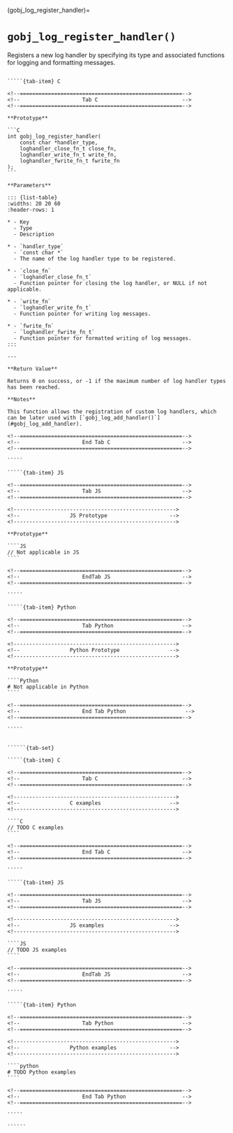 <!-- ============================================================== -->
(gobj_log_register_handler)=
# `gobj_log_register_handler()`
<!-- ============================================================== -->

Registers a new log handler by specifying its type and associated functions for logging and formatting messages.

<!------------------------------------------------------------>
<!--                    Prototypes                          -->
<!------------------------------------------------------------>

``````{tab-set}

`````{tab-item} C

<!--====================================================-->
<!--                    Tab C                           -->
<!--====================================================-->

**Prototype**

```C
int gobj_log_register_handler(
    const char *handler_type,
    loghandler_close_fn_t close_fn,
    loghandler_write_fn_t write_fn,
    loghandler_fwrite_fn_t fwrite_fn
);
```

**Parameters**

::: {list-table}
:widths: 20 20 60
:header-rows: 1

* - Key
  - Type
  - Description

* - `handler_type`
  - `const char *`
  - The name of the log handler type to be registered.

* - `close_fn`
  - `loghandler_close_fn_t`
  - Function pointer for closing the log handler, or NULL if not applicable.

* - `write_fn`
  - `loghandler_write_fn_t`
  - Function pointer for writing log messages.

* - `fwrite_fn`
  - `loghandler_fwrite_fn_t`
  - Function pointer for formatted writing of log messages.
:::

---

**Return Value**

Returns 0 on success, or -1 if the maximum number of log handler types has been reached.

**Notes**

This function allows the registration of custom log handlers, which can be later used with [`gobj_log_add_handler()`](#gobj_log_add_handler).

<!--====================================================-->
<!--                    End Tab C                       -->
<!--====================================================-->

`````

`````{tab-item} JS

<!--====================================================-->
<!--                    Tab JS                          -->
<!--====================================================-->

<!---------------------------------------------------->
<!--                JS Prototype                    -->
<!---------------------------------------------------->

**Prototype**

````JS
// Not applicable in JS
````

<!--====================================================-->
<!--                    EndTab JS                       -->
<!--====================================================-->

`````

`````{tab-item} Python

<!--====================================================-->
<!--                    Tab Python                      -->
<!--====================================================-->

<!---------------------------------------------------->
<!--                Python Prototype                -->
<!---------------------------------------------------->

**Prototype**

````Python
# Not applicable in Python
````

<!--====================================================-->
<!--                    End Tab Python                   -->
<!--====================================================-->

`````

``````

<!------------------------------------------------------------>
<!--                    Examples                            -->
<!------------------------------------------------------------>

```````{dropdown} Examples

``````{tab-set}

`````{tab-item} C

<!--====================================================-->
<!--                    Tab C                           -->
<!--====================================================-->

<!---------------------------------------------------->
<!--                C examples                      -->
<!---------------------------------------------------->

````C
// TODO C examples
````

<!--====================================================-->
<!--                    End Tab C                       -->
<!--====================================================-->

`````

`````{tab-item} JS

<!--====================================================-->
<!--                    Tab JS                          -->
<!--====================================================-->

<!---------------------------------------------------->
<!--                JS examples                     -->
<!---------------------------------------------------->

````JS
// TODO JS examples
````

<!--====================================================-->
<!--                    EndTab JS                       -->
<!--====================================================-->

`````

`````{tab-item} Python

<!--====================================================-->
<!--                    Tab Python                      -->
<!--====================================================-->

<!---------------------------------------------------->
<!--                Python examples                 -->
<!---------------------------------------------------->

````python
# TODO Python examples
````

<!--====================================================-->
<!--                    End Tab Python                  -->
<!--====================================================-->

`````

``````

```````

